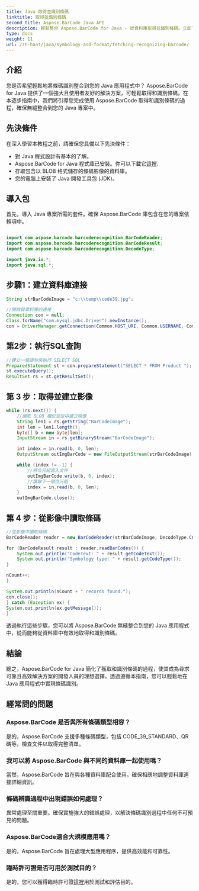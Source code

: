 ```yaml
---
title: Java 取得並識別條碼
linktitle: 取得並識別條碼
second_title: Aspose.BarCode Java API
description: 輕鬆整合 Aspose.BarCode for Java - 從資料庫取得並識別條碼。立即下載以獲得無縫條碼整合體驗。
type: docs
weight: 11
url: /zh-hant/java/symbology-and-format/fetching-recognizing-barcode/
---
```


## 介紹

您是否希望輕鬆地將條碼識別整合到您的 Java 應用程式中？ Aspose.BarCode for Java 提供了一個強大且使用者友好的解決方案，可輕鬆取得和識別條碼。在本逐步指南中，我們將引導您完成使用 Aspose.BarCode 取得和識別條碼的過程，確保無縫整合到您的 Java 專案中。

## 先決條件

在深入學習本教程之前，請確保您具備以下先決條件：

- 對 Java 程式設計有基本的了解。
-  Aspose.BarCode for Java 程式庫已安裝。你可以下載它[這裡](https://releases.aspose.com/barcode/java/).
- 存取包含以 BLOB 格式儲存的條碼影像的資料庫。
- 您的電腦上安裝了 Java 開發工具包 (JDK)。

## 導入包

首先，導入 Java 專案所需的套件。確保 Aspose.BarCode 庫包含在您的專案依賴項中。

```java

import com.aspose.barcode.barcoderecognition.BarCodeReader;
import com.aspose.barcode.barcoderecognition.BarCodeResult;
import com.aspose.barcode.barcoderecognition.DecodeType;

import java.io.*;
import java.sql.*;
```

## 步驟1：建立資料庫連接

```java
String strBarCodeImage = "c:\\temp\\code39.jpg";

//開啟與資料庫的連接
Connection con = null;
Class.forName("com.mysql.jdbc.Driver").newInstance();
con = DriverManager.getConnection(Common.HOST_URI, Common.USERNAME, Common.PASSWORD);
```

## 第2步：執行SQL查詢

```java
//建立一條語句來執行 SELECT SQL
PreparedStatement st = con.prepareStatement("SELECT * FROM Product ");
st.executeQuery();
ResultSet rs = st.getResultSet();
```

## 第 3 步：取得並建立影像

```java
while (rs.next()) {
    //讀取 BLOB 欄位並從中建立映像
    String len1 = rs.getString("BarCodeImage");
    int len = len1.length();
    byte[] b = new byte[len];
    InputStream in = rs.getBinaryStream("BarCodeImage");

    int index = in.read(b, 0, len);
    OutputStream outImgBarCode = new FileOutputStream(strBarCodeImage);

    while (index != -1) {
        //將位元組寫入文件
        outImgBarCode.write(b, 0, index);
        //讀取下一個位元組
        index = in.read(b, 0, len);
    }
    outImgBarCode.close();
```

## 第 4 步：從影像中讀取條碼

```java
//從影像中讀取條碼
BarCodeReader reader = new BarCodeReader(strBarCodeImage, DecodeType.CODE_39_STANDARD);

for (BarCodeResult result : reader.readBarCodes()) {
    System.out.println("CodeText: " + result.getCodeText());
    System.out.println("Symbology type: " + result.getCodeType());
}

nCount++;
}

System.out.println(nCount + " records found.");
con.close();
} catch (Exception ex) {
System.out.println(ex.getMessage());
}
```

透過執行這些步驟，您可以將 Aspose.BarCode 無縫整合到您的 Java 應用程式中，從而能夠從資料庫中有效地取得和識別條碼。

## 結論

總之，Aspose.BarCode for Java 簡化了獲取和識別條碼的過程，使其成為尋求可靠且高效解決方案的開發人員的理想選擇。透過遵循本指南，您可以輕鬆地在 Java 應用程式中實現條碼識別。

## 經常問的問題

### Aspose.BarCode 是否與所有條碼類型相容？
是的，Aspose.BarCode 支援多種條碼類型，包括 CODE_39_STANDARD、QR 碼等。檢查文件以取得完整清單。

### 我可以將 Aspose.BarCode 與不同的資料庫一起使用嗎？
當然，Aspose.BarCode 旨在與各種資料庫配合使用。確保相應地調整資料庫連接詳細資訊。

### 條碼辨識過程中出現錯誤如何處理？
異常處理至關重要。確保實施強大的錯誤處理，以解決條碼識別過程中任何不可預見的問題。

### Aspose.BarCode適合大規模應用嗎？
是的，Aspose.BarCode 旨在處理大型應用程序，提供高效能和可靠性。

### 臨時許可證是否可用於測試目的？
是的，您可以獲得臨時許可證[這裡](https://purchase.aspose.com/temporary-license/)用於測試和評估目的。
